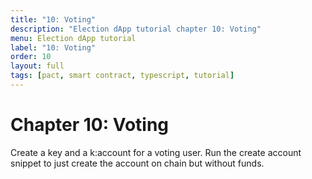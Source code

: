 ```yaml
---
title: "10: Voting"
description: "Election dApp tutorial chapter 10: Voting"
menu: Election dApp tutorial
label: "10: Voting"
order: 10
layout: full
tags: [pact, smart contract, typescript, tutorial]
---
```


# Chapter 10: Voting

Create a key and a k:account for a voting user. Run the create account snippet
to just create the account on chain but without funds.
